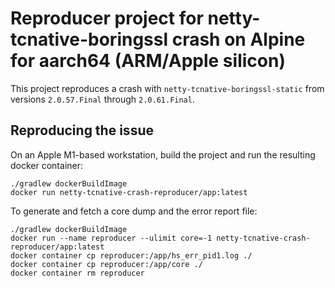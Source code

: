 # Reproducer project for netty-tcnative-boringssl crash on Alpine for aarch64 (ARM/Apple silicon)

This project reproduces a crash with `netty-tcnative-boringssl-static` from versions `2.0.57.Final` through `2.0.61.Final`.

## Reproducing the issue
On an Apple M1-based workstation, build the project and run the resulting docker container:

```shell
./gradlew dockerBuildImage
docker run netty-tcnative-crash-reproducer/app:latest
```

To generate and fetch a core dump and the error report file:

```shell
./gradlew dockerBuildImage
docker run --name reproducer --ulimit core=-1 netty-tcnative-crash-reproducer/app:latest
docker container cp reproducer:/app/hs_err_pid1.log ./
docker container cp reproducer:/app/core ./
docker container rm reproducer
```


